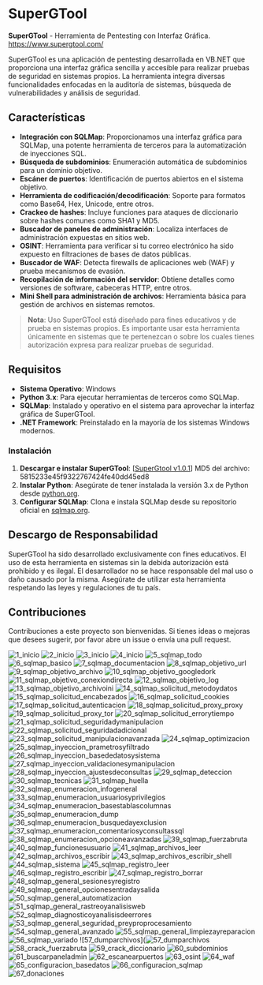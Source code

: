 # SuperGTool

**SuperGTool** - Herramienta de Pentesting con Interfaz Gráfica.
https://www.supergtool.com/

SuperGTool es una aplicación de pentesting desarrollada en VB.NET que proporciona una interfaz gráfica sencilla y accesible para realizar pruebas de seguridad en sistemas propios. La herramienta integra diversas funcionalidades enfocadas en la auditoría de sistemas, búsqueda de vulnerabilidades y análisis de seguridad.

## Características

- **Integración con SQLMap**: Proporcionamos una interfaz gráfica para SQLMap, una potente herramienta de terceros para la automatización de inyecciones SQL.
- **Búsqueda de subdominios**: Enumeración automática de subdominios para un dominio objetivo.
- **Escáner de puertos**: Identificación de puertos abiertos en el sistema objetivo.
- **Herramienta de codificación/decodificación**: Soporte para formatos como Base64, Hex, Unicode, entre otros.
- **Crackeo de hashes**: Incluye funciones para ataques de diccionario sobre hashes comunes como SHA1 y MD5.
- **Buscador de paneles de administración**: Localiza interfaces de administración expuestas en sitios web.
- **OSINT**: Herramienta para verificar si tu correo electrónico ha sido expuesto en filtraciones de bases de datos públicas.
- **Buscador de WAF**: Detecta firewalls de aplicaciones web (WAF) y prueba mecanismos de evasión.
- **Recopilación de información del servidor**: Obtiene detalles como versiones de software, cabeceras HTTP, entre otros.
- **Mini Shell para administración de archivos**: Herramienta básica para gestión de archivos en sistemas remotos.

> **Nota**: Uso SuperGTool está diseñado para fines educativos y de prueba en sistemas propios. Es importante usar esta herramienta únicamente en sistemas que te pertenezcan o sobre los cuales tienes autorización expresa para realizar pruebas de seguridad.

## Requisitos

- **Sistema Operativo**: Windows
- **Python 3.x**: Para ejecutar herramientas de terceros como SQLMap.
- **SQLMap**: Instalado y operativo en el sistema para aprovechar la interfaz gráfica de SuperGTool.
- **.NET Framework**: Preinstalado en la mayoría de los sistemas Windows modernos.

### Instalación

1. **Descargar e instalar SuperGTool**: [[SuperGtool v1.0.1](https://www.supergtool.com/archivos/SuperGtool_V1.0.1.zip)] MD5 del archivo: 5815233e45f9322767424fe40dd45ed8
2. **Instalar Python**: Asegúrate de tener instalada la versión 3.x de Python desde [python.org](https://python.org).
3. **Configurar SQLMap**: Clona e instala SQLMap desde su repositorio oficial en [sqlmap.org](https://sqlmap.org).

## Descargo de Responsabilidad

SuperGTool ha sido desarrollado exclusivamente con fines educativos. El uso de esta herramienta en sistemas sin la debida autorización está prohibido y es ilegal. El desarrollador no se hace responsable del mal uso o daño causado por la misma. Asegúrate de utilizar esta herramienta respetando las leyes y regulaciones de tu país.

## Contribuciones

Contribuciones a este proyecto son bienvenidas. Si tienes ideas o mejoras que desees sugerir, por favor abre un issue o envía una pull request.





![1_inicio](https://github.com/user-attachments/assets/becb236f-746e-4aa3-b347-49e317d2d545)
![2_inicio](https://github.com/user-attachments/assets/18889a7b-5dc2-4182-a1c3-5a9da6052fc0)
![3_inicio](https://github.com/user-attachments/assets/de298a12-9073-4d89-9a8f-bdca0df6f222)
![4_inicio](https://github.com/user-attachments/assets/431c352d-014e-4b77-bf6f-f48db08c626c)
![5_sqlmap_todo](https://github.com/user-attachments/assets/2c7042a3-87c1-4eee-b17c-c68972d281be)
![6_sqlmap_basico](https://github.com/user-attachments/assets/f9eed6f4-86df-42d4-baa8-3becbdb66fac)
![7_sqlmap_documentacion](https://github.com/user-attachments/assets/08fb7a92-dfbd-4df7-a01b-fcd69502e55d)
![8_sqlmap_objetivo_url](https://github.com/user-attachments/assets/7a774e8b-7e9b-461f-982b-4c3e2fa45891)
![9_sqlmap_objetivo_archivo](https://github.com/user-attachments/assets/ed82c4ec-f38d-41d4-a21b-b74c20aca1c1)
![10_sqlmap_objetivo_googledork](https://github.com/user-attachments/assets/e54bb8de-80cb-4458-8985-6931705c29ae)
![11_sqlmap_objetivo_conexiondirecta](https://github.com/user-attachments/assets/718767a8-f131-4ba0-9b5a-2c6a20f5dc76)
![12_sqlmap_objetivo_log](https://github.com/user-attachments/assets/dd7a5c97-ed9c-41db-94f0-3ae838885130)
![13_sqlmap_objetivo_archivoini](https://github.com/user-attachments/assets/6f2037e1-d5cf-48b5-a5d2-ce640e2ab021)
![14_sqlmap_solicitud_metodoydatos](https://github.com/user-attachments/assets/0d97531d-7462-49bf-abdb-36629699b91f)
![15_sqlmap_solicitud_encabezados](https://github.com/user-attachments/assets/00b68198-332c-4892-ba95-d1de4d443163)
![16_sqlmap_solicitud_cookies](https://github.com/user-attachments/assets/a6c4b642-e232-4753-9e41-875ebd8914fc)
![17_sqlmap_solicitud_autenticacion](https://github.com/user-attachments/assets/f700c044-d78a-4f50-b3b8-da7386adfacd)
![18_sqlmap_solicitud_proxy_proxy](https://github.com/user-attachments/assets/83722ef0-26e1-48e7-92ff-f49b35fcc7ae)
![19_sqlmap_solicitud_proxy_tor](https://github.com/user-attachments/assets/5ea58ddd-a41d-45f0-9fcd-60fa6e9c55e9)
![20_sqlmap_solicitud_errorytiempo](https://github.com/user-attachments/assets/305210fe-cb6f-4fe6-b12f-7afc2a532936)
![21_sqlmap_solicitud_seguridadymanipulacion](https://github.com/user-attachments/assets/f60287c3-4699-44f5-9935-952ff39e178f)
![22_sqlmap_solicitud_seguridadadicional](https://github.com/user-attachments/assets/27efa077-5114-4984-b2ec-a5484dd9802e)
![23_sqlmap_solicitud_manipulacionavanzada](https://github.com/user-attachments/assets/99bb08ec-de4c-48d9-ba2c-8d8a7b8ed0a9)
![24_sqlmap_optimizacion](https://github.com/user-attachments/assets/a59ecf9e-a540-46e8-a4b0-7a9ee1ac147f)
![25_sqlmap_inyeccion_prametrosyfiltrado](https://github.com/user-attachments/assets/15d7dd7d-4578-47fc-80d7-b4c203ab9a8d)
![26_sqlmap_inyeccion_basededatosysistema](https://github.com/user-attachments/assets/c293af30-74c8-44f9-a330-5fb5e660e0fa)
![27_sqlmap_inyeccion_validacionesymanipulacion](https://github.com/user-attachments/assets/5dd27c0d-d581-4c4a-95f8-613c9ec01b43)
![28_sqlmap_inyeccion_ajustesdeconsultas](https://github.com/user-attachments/assets/b9e02cfe-dae5-4e7f-aa48-12c418e99607)
![29_sqlmap_deteccion](https://github.com/user-attachments/assets/bf46120b-9c38-46c7-b191-882ad869ee9c)
![30_sqlmap_tecnicas](https://github.com/user-attachments/assets/d259d409-28dc-4259-a24c-f364787697a7)
![31_sqlmap_huella](https://github.com/user-attachments/assets/75154b78-ba33-4dfa-b432-2a795ed52273)
![32_sqlmap_enumeracion_infogeneral](https://github.com/user-attachments/assets/3506ca0f-c0b1-4dd4-87c3-460c3fbc190d)
![33_sqlmap_enumeracion_usuariosyprivilegios](https://github.com/user-attachments/assets/df185c8c-373e-43c3-ae0d-894b83c954d7)
![34_sqlmap_enumeracion_basestablascolumnas](https://github.com/user-attachments/assets/a06370b9-2879-4fc6-9b74-b11a912fc947)
![35_sqlmap_enumeracion_dump](https://github.com/user-attachments/assets/1f7ea5c6-1073-47ba-87a7-40f9ab04ea61)
![36_sqlmap_enumeracion_busquedayexclusion](https://github.com/user-attachments/assets/e404c613-adbc-4fc6-aa34-27e525ab59bc)
![37_sqlmap_enumeracion_comentariosyconsultassql](https://github.com/user-attachments/assets/2fc0b07a-ecb9-437f-a3ce-fafa8998da8a)
![38_sqlmap_enumeracion_opcioneavanzadas](https://github.com/user-attachments/assets/ef8f59b3-3bf5-4604-8d72-bb76c5bcf69a)
![39_sqlmap_fuerzabruta](https://github.com/user-attachments/assets/a8f5b27d-b072-4b9d-a7df-aa79abd440f6)
![40_sqlmap_funcionesusuario](https://github.com/user-attachments/assets/ed34648f-923a-4b17-94e4-4f89e4275250)
![41_sqlmap_archivos_leer](https://github.com/user-attachments/assets/37eeb114-dac6-4943-b8de-810815e98977)
![42_sqlmap_archivos_escribir](https://github.com/user-attachments/assets/e67de81b-c275-467b-aa27-03d871f7884e)
![43_sqlmap_archivos_escribir_shell](https://github.com/user-attachments/assets/732b68f9-0f60-477f-ad79-5355d2845eef)
![44_sqlmap_sistema](https://github.com/user-attachments/assets/44245e23-9cc9-4318-9c18-c17264a182aa)
![45_sqlmap_registro_leer](https://github.com/user-attachments/assets/0486af8d-058c-472b-a703-83252dc7c11b)
![46_sqlmap_registro_escribir](https://github.com/user-attachments/assets/9979ca5d-c126-4939-82c9-d76633116338)
![47_sqlmap_registro_borrar](https://github.com/user-attachments/assets/8f5e6ca5-931c-441d-b4fd-a835fb2d1333)
![48_sqlmap_general_sesionesyregistro](https://github.com/user-attachments/assets/b170337a-aab4-4f82-9a78-ca05a239d0f5)
![49_sqlmap_general_opcionesentradaysalida](https://github.com/user-attachments/assets/158dece5-4eda-4149-8a76-754a47f9472e)
![50_sqlmap_general_automatizacion](https://github.com/user-attachments/assets/9e8ff411-eb3d-4acd-bd63-b365bf37580f)
![51_sqlmap_general_rastreoyanalisisweb](https://github.com/user-attachments/assets/a550bb47-7087-48d3-9f01-5c1ffb248bb8)
![52_sqlmap_diagnosticoyanalisisdeerrores](https://github.com/user-attachments/assets/db23a73b-26f5-4281-9bc4-1c5f1ab85b03)
![53_sqlmap_general_seguridad_preyproprocesamiento](https://github.com/user-attachments/assets/f632b71e-8955-4982-89fe-b962296861bd)
![54_sqlmap_general_avanzado](https://github.com/user-attachments/assets/97dcf412-f3a1-45b8-a415-828de3c3438c)
![55_sqlmap_general_limpiezayreparacion](https://github.com/user-attachments/assets/4f446b83-7e39-4778-ae0d-4c575a7dc987)
![56_sqlmap_variado](https://github.com/user-attachments/assets/d6ce2f88-340b-48ab-8dd4-f756b9872aae)
![57_dumparchivos](![57_dumparchivos](https://github.com/user-attachments/assets/de9232f2-6eab-44b0-9d57-2153233c9c8b)
![58_crack_fuerzabruta](https://github.com/user-attachments/assets/e8e8b7cf-2265-4427-b223-5c422404a6d2)
![59_crack_diccionario](https://github.com/user-attachments/assets/c8c31648-61f1-4e8d-92aa-9fe70520aad9)
![60_subdominios](https://github.com/user-attachments/assets/832701f7-07d6-45d3-82ef-140b8a71e753)
![61_buscarpaneladmin](https://github.com/user-attachments/assets/d87b21a4-f482-422c-b0ef-d0520c19ba01)
![62_escanearpuertos](https://github.com/user-attachments/assets/eb371b62-f91d-4d77-8afc-e707bc2a4600)
![63_osint](https://github.com/user-attachments/assets/d7ae1945-0a22-46a2-8a69-6553b1989b9f)
![64_waf](https://github.com/user-attachments/assets/fb3ba4ce-c749-4bad-89d4-a89b63e7c62a)
![65_configuracion_basedatos](https://github.com/user-attachments/assets/e0d3ca75-f986-4b09-b1dd-052e3f366f29)
![66_configuracion_sqlmap](https://github.com/user-attachments/assets/c1570d71-61a9-4f46-8b44-0c18ef93fb3f)
![67_donaciones](https://github.com/user-attachments/assets/5d0675ab-d776-4e3c-bd0d-9fc906dca2bc)
